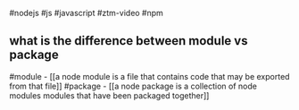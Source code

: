 #nodejs #js #javascript #ztm-video #npm 

## what is the difference between module vs package

#module - [[a node module is a file that contains code that may be exported from that file]]
#package - [[a node package is a collection of node modules modules that have been packaged together]]


